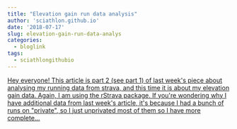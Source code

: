 ```yaml
---
title: "Elevation gain run data analysis"
author: 'sciathlon.github.io'
date: '2018-07-17'
slug: elevation-gain-run-data-analys
categories:
  - bloglink
tags:
  - sciathlongithubio
---
```


[Hey everyone! This article is part 2 (see part 1) of last week's piece about analysing my running data from strava, and this time it is about my elevation gain data. Again, I am using the rStrava package. If you're wondering why I have additional data from last week's article, it's because I had a bunch of runs on "private", so I just unprivated most of them so I have more complete...<click to read more>](https://Sciathlon.github.io/post/elevation_gain_analysis/)

